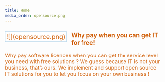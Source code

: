 ```yaml
---
title: Home
media_order: opensource.png
---
```


<style>
#extra {
  margin-bottom: 10px; }

#extra .box {
  background-color: #e8f0f6;
  border-color: #D5E9F6; }

#extra p {
  line-height: 1.2em;
  margin: 0px 0px 5px 0px; }

#extra em {
  font-style: italic; }

#extra span {
  color: #d26511;
  font-size: 120%; }

#player, #gallery {
  background: #FFFFFF;
  float: left;
  clear: both;
  margin: 0px 15px 15px 0px;
  padding: 3px;
  border: 1px solid #a9cde5; }    
</style>

<span id="extra">
  <span class="box">
    <span id="player">
![](opensource.png)
    </span>
    <h3>Why pay when you can get IT for free!</h3>
<p>Why pay software licences when you can get the service level you need with free solutions ? We guess because IT is not your business, that’s ours. We implement and support open source IT solutions for you to let you focus on your own business !</p>
  </span>
</span>

